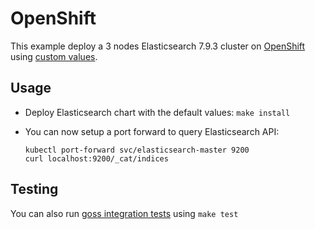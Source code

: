 # OpenShift

This example deploy a 3 nodes Elasticsearch 7.9.3 cluster on [OpenShift][]
using [custom values][].

## Usage

* Deploy Elasticsearch chart with the default values: `make install`

* You can now setup a port forward to query Elasticsearch API:

  ```
  kubectl port-forward svc/elasticsearch-master 9200
  curl localhost:9200/_cat/indices
  ```

## Testing

You can also run [goss integration tests][] using `make test`


[custom values]: https://github.com/elastic/helm-charts/tree/7.9/elasticsearch/examples/openshift/values.yaml
[goss integration tests]: https://github.com/elastic/helm-charts/tree/7.9/elasticsearch/examples/openshift/test/goss.yaml
[openshift]: https://www.openshift.com/
